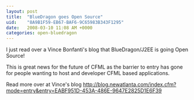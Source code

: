 ```yaml
---
layout: post
title:  "BlueDragon goes Open Source"
uid:	"8A9B1F59-EB67-BAF6-9C65983B343F1295"
date:   2008-03-10 11:08 AM +0000
categories: open-bluedragon
---
```

I just read over a Vince Bonfanti's blog that BlueDragon/J2EE is going Open Source!

This is great news for the future of CFML as the barrier to entry has gone for people wanting to host and developer CFML based applications.

Read more over at Vince's blog <a href="http://blog.newatlanta.com/index.cfm?mode=entry&entry=EABF951D-453A-486E-9647E2825D1E6F39">http://blog.newatlanta.com/index.cfm?mode=entry&entry=EABF951D-453A-486E-9647E2825D1E6F39</a>